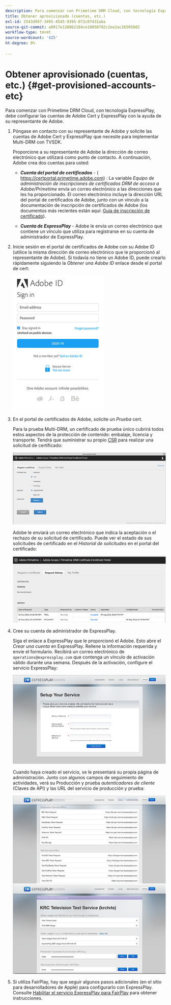 ```yaml
---
description: Para comenzar con Primetime DRM Cloud, con tecnología ExpressPlay, debe configurar las cuentas de Adobe Cert y ExpressPlay con la ayuda de su representante de Adobe.
title: Obtener aprovisionado (cuentas, etc.)
exl-id: 2543d997-3495-4545-9395-072c07431aba
source-git-commit: a0917e128862184ce18050792c2ee2ac265050d2
workflow-type: tm+mt
source-wordcount: '425'
ht-degree: 0%

---
```


# Obtener aprovisionado (cuentas, etc.) {#get-provisioned-accounts-etc}

Para comenzar con Primetime DRM Cloud, con tecnología ExpressPlay, debe configurar las cuentas de Adobe Cert y ExpressPlay con la ayuda de su representante de Adobe.

1. Póngase en contacto con su representante de Adobe y solicite las cuentas de Adobe Cert y ExpressPlay que necesite para implementar Multi-DRM con TVSDK.

   Proporcione a su representante de Adobe la dirección de correo electrónico que utilizará como punto de contacto. A continuación, Adobe crea dos cuentas para usted:

   * ***Cuenta del portal de certificados*** - ( https://certportal.primetime.adobe.com) : La variable *Equipo de administración de inscripciones de certificados DRM de acceso a Adobe/Primetime* envía un correo electrónico a las direcciones que les ha proporcionado. El correo electrónico incluye la dirección URL del portal de certificados de Adobe, junto con un vínculo a la documentación de inscripción de certificados de Adobe (los documentos más recientes están aquí: [Guía de inscripción de certificado](../../../digital-rights-management/certificate-enrollment-guide/about-certs.md)).

   * ***Cuenta de ExpressPlay*** - Adobe le envía un correo electrónico que contiene un vínculo que utiliza para registrarse en su cuenta de administrador de ExpressPlay.

1. Inicie sesión en el portal de certificados de Adobe con su Adobe ID (utilice la misma dirección de correo electrónico que le proporcionó al representante de Adobe). Si todavía no tiene un Adobe ID, puede crearlo rápidamente siguiendo la *Obtener una Adobe ID* enlace desde el portal de cert:

   <!--<a id="fig_mst_gtj_wv"></a>-->

   ![](assets/cert_portal_sign-in-page-web.png)

1. En el portal de certificados de Adobe, solicite un *Prueba* cert.

   Para la prueba Multi-DRM, un certificado de prueba único cubrirá todos estos aspectos de la protección de contenido: embalaje, licencia y transporte. Tendrá que suministrar su propio [CSR](../../../digital-rights-management/certificate-enrollment-guide/request-certs/gen-cert-signing-req.md) para realizar una solicitud de certificado:
   <!--<a id="fig_op1_xwj_wv"></a>-->

   ![](assets/cert_portal_trial_request-web.png)

   Adobe le enviará un correo electrónico que indica la aceptación o el rechazo de su solicitud de certificado. Puede ver el estado de sus solicitudes de certificado en el *Historial de solicitudes* en el portal del certificado:
   <!--<a id="fig_gkl_myj_wv"></a>-->

   ![](assets/cert_portal_request_history-web.png)

1. Cree su cuenta de administrador de ExpressPlay.

   Siga el enlace a ExpressPlay que le proporcionó el Adobe. Esto abre el *Crear una cuenta* en ExpressPlay. Rellene la información requerida y envíe el formulario. Recibirá un correo electrónico de `operations@expressplay.com` que contenga un vínculo de activación válido durante una semana. Después de la activación, configure el servicio ExpressPlay:
   <!--<a id="fig_cjl_ztk_wv"></a>-->

   ![](assets/expressplay_create_service-web.png)

   Cuando haya creado el servicio, se le presentará su propia página de administración. Junto con algunos campos de seguimiento de actividades, verá su Producción y prueba *autenticadores de cliente* (Claves de API) y las URL del servicio de producción y prueba:

   <!--<a id="fig_c5h_xdl_wv"></a>-->

   ![](assets/expressplay_admin_dashboard_2-web.png) ![](assets/expressplay_admin_dashboard-web.png)

1. Si utiliza FairPlay, hay que seguir algunos pasos adicionales (en el sitio para desarrolladores de Apple) para configurarlo con ExpressPlay. Consulte [Habilitar el servicio ExpressPlay para FairPlay](../../multi-drm-workflows/p-l-and-p/fairplay-workflow.md#enable-expressplay-service-for-fairplay) para obtener instrucciones.
